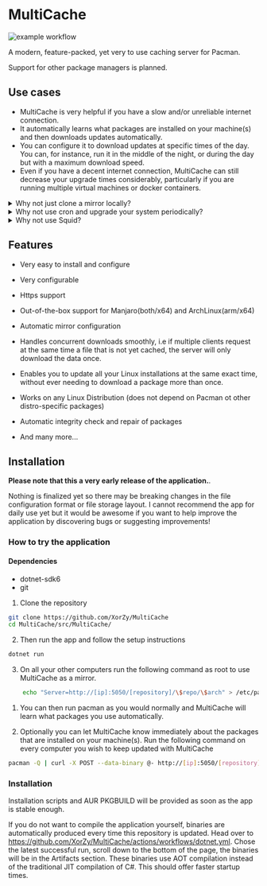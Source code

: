 # MultiCache
![example workflow](https://github.com/XorZy/MultiCache/actions/workflows/dotnet.yml/badge.svg)

A modern, feature-packed, yet very to use caching server for Pacman.

Support for other package managers is planned.

## Use cases

* MultiCache is very helpful if you have a slow and/or unreliable internet connection.
* It automatically learns what packages are installed on your machine(s) and then downloads updates automatically.
* You can configure it to download updates at specific times of the day.
You can, for instance, run it in the middle of the night, or during the day but with a maximum download speed.
* Even if you have a decent internet connection, MultiCache can still decrease your upgrade times considerably, particularly if you are running multiple virtual machines or docker containers.

<details><summary>Why not just clone a mirror locally?</summary>
Modern Linux distributions have many, many packages. Cloning an entire repository would download dozens of gigabytes, which is simply not an option if you internet is slow or metered. MultiCache appears to your computers as a regular mirror, except that it only downloads the data that you actually need.
</details>
<details><summary>Why not use cron and upgrade your system periodically?</summary>
This could be a solution if you have only one computer. However, if you have multiple computers then you may end up having to download a given package multiple times. MultiCache makes the process easier by acting like a local mirror.
A typical setup would be to run MultiCache on a low-power device like a Raspberry Pi or any other SBC. This way you don't need to let your other power hungry computers running all day and yet can still update them at the time of your choosing, and in a fraction of the time.
</details>

<details><summary>Why not use Squid?</summary>

Squid can be used as a simple caching proxy but it knows nothing about the packages it stores. MultiCache on the other hand is able to not only cache the current version of a given package, as well as detect and download updates.
</details>

## Features

- Very easy to install and configure
- Very configurable
- Https support
- Out-of-the-box support for Manjaro(both/x64) and ArchLinux(arm/x64)
- Automatic mirror configuration
- Handles concurrent downloads smoothly, i.e if multiple clients request at the same time a file that is not yet cached, the server will only download the data once.
- Enables you to update all your Linux installations at the same exact time, without ever needing to download a package more than once.
- Works on any Linux Distribution (does not depend on Pacman ot other distro-specific packages)

- Automatic integrity check and repair of packages
- And many more...

## Installation

**Please note that this a very early release of the application.**.

Nothing is finalized yet so there may be breaking changes in the file configuration format or file storage layout.
I cannot recommend the app for daily use yet but it would be awesome if you want to help improve the application by discovering bugs or suggesting improvements!

### How to try the application

#### Dependencies
* dotnet-sdk6
* git

1. Clone the repository

```sh
git clone https://github.com/XorZy/MultiCache
cd MultiCache/src/MultiCache/
```
2. Then run the app and follow the setup instructions

```sh
dotnet run
```

3. On all your other computers run the following command as root to use MultiCache as a mirror.

```sh
    echo "Server=http://[ip]:5050/[repository]/\$repo/\$arch" > /etc/pacman.d/mirrorlist
```

1. You can then run pacman as you would normally and MultiCache will learn what packages you use automatically.

2. Optionally you can let MultiCache know immediately about the packages that are installed on your machine(s). Run the following command on every computer you wish to keep updated with MultiCache

```sh
pacman -Q | curl -X POST --data-binary @- http://[ip]:5050/[repository]/api/packages?arch=x86_64
```

### Installation

Installation scripts and AUR PKGBUILD will be provided as soon as the app is stable enough.

If you do not want to compile the application yourself, binaries are automatically produced every time this repository is updated.
Head over to https://github.com/XorZy/MultiCache/actions/workflows/dotnet.yml.
Chose the latest successful run, scroll down to the bottom of the page, the binaries will be in the Artifacts section.
These binaries use AOT compilation instead of the traditional JIT compilation of C#.
This should offer faster startup times.
